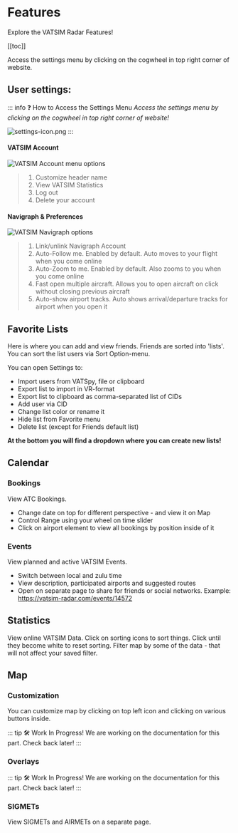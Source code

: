 # Features

Explore the VATSIM Radar Features!

[[toc]]


Access the settings menu by clicking on the cogwheel in top right corner of website.

## User settings:

::: info :question: How to Access the Settings Menu
*Access the settings menu by clicking on the cogwheel in top right corner of website!*

![settings-icon.png](/settings-icon.png)
:::

#### VATSIM Account

![VATSIM Account menu options](/settings-menu_1.png)
> 1. Customize header name 
> 2. View VATSIM Statistics 
> 3. Log out 
> 4. Delete your account

#### Navigraph & Preferences
![VATSIM Navigraph options](/settings-menu_2.png)
> 1. Link/unlink Navigraph Account
> 2. Auto-Follow me. Enabled by default. Auto moves to your flight when you come online
> 3. Auto-Zoom to me. Enabled by default. Also zooms to you when you come online
> 4. Fast open multiple aircraft. Allows you to open aircraft on click without closing previous aircraft
> 5. Auto-show airport tracks. Auto shows arrival/departure tracks for airport when you open it

## Favorite Lists

Here is where you can add and view friends. Friends are sorted into 'lists'. You can sort the list users via Sort Option-menu.

You can open Settings to:
- Import users from VATSpy, file or clipboard
- Export list to import in VR-format
- Export list to clipboard as comma-separated list of CIDs
- Add user via CID
- Change list color or rename it
- Hide list from Favorite menu
- Delete list (except for Friends default list)

**At the bottom you will find a dropdown where you can create new lists!**

## Calendar

### Bookings

View ATC Bookings. 

- Change date on top for different perspective - and view it on Map
- Control Range using your wheel on time slider
- Click on airport element to view all bookings by position inside of it

### Events

View planned and active VATSIM Events.

- Switch between local and zulu time
- View description, participated airports and suggested routes
- Open on separate page to share for friends or social networks. Example: https://vatsim-radar.com/events/14572

## Statistics

View online VATSIM Data. Click on sorting icons to sort things. Click until they become white to reset sorting. Filter map by some of the data - that will not affect your saved filter.

## Map

### Customization

You can customize map by clicking on top left icon and clicking on various buttons inside.

::: tip 🛠 Work In Progress!
We are working on the documentation for this part. Check back later!
:::

### Overlays

::: tip 🛠 Work In Progress!
We are working on the documentation for this part. Check back later!
:::

### SIGMETs

View SIGMETs and AIRMETs on a separate page.
